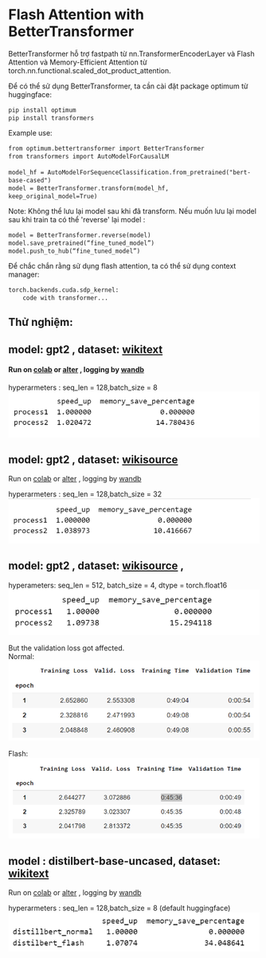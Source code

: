 # Flash Attention with BetterTransformer
BetterTransformer hỗ trợ fastpath từ nn.TransformerEncoderLayer và Flash Attention và Memory-Efficient Attention từ torch.nn.functional.scaled_dot_product_attention.

Để có thể sử dụng BetterTransformer, ta cần cài đặt package optimum từ huggingface:
```
pip install optimum
pip install transformers
```

Example use:
```
from optimum.bettertransformer import BetterTransformer
from transformers import AutoModelForCausalLM

model_hf = AutoModelForSequenceClassification.from_pretrained("bert-base-cased")
model = BetterTransformer.transform(model_hf, keep_original_model=True)
```

Note: Không thể lưu lại model sau khi đã transform. Nếu muốn lưu lại model sau khi train ta có thể 'reverse' lại model :
```
model = BetterTransformer.reverse(model)
model.save_pretrained(“fine_tuned_model”)
model.push_to_hub(“fine_tuned_model”) 
```

Để chắc chắn rằng sử dụng flash attention, ta có thể sử dụng context manager:
```
torch.backends.cuda.sdp_kernel:
    code with transformer...
```


## Thử nghiệm:
## model: gpt2 , dataset: [wikitext](https://huggingface.co/datasets/wikitext/viewer/wikitext-2-raw-v1) 

#### Run on [colab](../notebook/gpt2_wiki_2.ipynb) or [alter](https://colab.research.google.com/drive/11OpCKeOj0XoNt1XPsrnrF2qCPDzmn2kn#scrollTo=k8KPQp_DUSMe) , logging by [wandb](https://wandb.ai/htx_ai_101/gpt2_wiki_2?workspace=user-pepoo20) 

hyperarmeters : seq_len = 128,batch_size = 8 
![gpt2_wikitext](../scr/img/gpt2_wikitext.png)


## model: gpt2 , dataset: [wikisource](https://huggingface.co/datasets/wikimedia/wikisource/viewer/20231201.en)
Run on [colab](../notebook/gpt2_wikisource.ipynb) or [alter](https://colab.research.google.com/drive/1eVPz_NZhUoEOmKkwn3Hvf3-cTIc2H2xN?usp=sharing) , logging by [wandb](https://wandb.ai/htx_ai_101/gpt2_wiki_v1)



hyperarmeters : seq_len = 128,batch_size = 32
![gpt2_wikisource](../scr/img/gpt2_wikisource.png)   

## model: gpt2 , dataset: [wikisource](https://huggingface.co/datasets/wikimedia/wikisource/viewer/20231201.en) , 
hyperameters: seq_len = 512, batch_size = 4, dtype = torch.float16
![gpt2_wikisource_512_float16](../scr/img/gpt2_wikisource_float16.png)

But the validation loss got affected.   
Normal:
![non_flash](../scr/img/gpt2float16_non.png)

Flash:
![flash](../scr/img/gpt2float16_flash.png)


## model : distilbert-base-uncased, dataset: [wikitext](https://huggingface.co/datasets/wikitext/viewer/wikitext-2-raw-v1)

Run on [colab](../notebook/distilBertwiki.ipynb) or [alter](https://colab.research.google.com/drive1MsebVKnBZGLpfysgUL3MysM27tdl-qfJ?usp=sharing) , logging by [wandb](https://wandb.ai/htx_ai_101/distilbert_wiki)  

hyperarmeters : seq_len = 128,batch_size = 8 (default huggingface)
![distilbert](../scr/img/distilbert_table.png)

